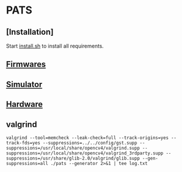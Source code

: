 # PATS

## [Installation]
Start [install.sh](base/install/install.sh) to install all requirements.

## [Firmwares](config/firmwares/README.md)

## [Simulator](./doc/simulator.md)

## [Hardware](./doc/hardware.md)

## valgrind
`valgrind --tool=memcheck --leak-check=full --track-origins=yes --track-fds=yes --suppressions=../../config/gst.supp --suppressions=/usr/local/share/opencv4/valgrind.supp --suppressions=/usr/local/share/opencv4/valgrind_3rdparty.supp --suppressions=/usr/share/glib-2.0/valgrind/glib.supp --gen-suppressions=all ./pats --generator 2>&1 | tee log.txt`
